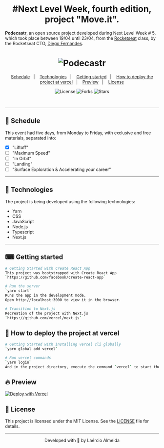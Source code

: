 <h1 align="center">#Next Level Week, fourth edition, project "Move.it".</h1>

**Podecastr**, an open source project developed during Next Level Week # 5, which took place between 19/04 until 23/04, from the [Rocketseat](https://github.com/rocketseat) class, by the Rocketseat CTO, [Diego Fernandes](https://github.com/diego3g).

<h1 align="center">
    <img alt="Podecastr" title="Podecastr" src=".github/moveit.svg" />
</h1>


<p align="center">
  <a href="#-schedule">Schedule</a>&nbsp;&nbsp;&nbsp;|&nbsp;&nbsp;&nbsp;
  <a href="#-technologies">Technologies</a>&nbsp;&nbsp;&nbsp;|&nbsp;&nbsp;&nbsp;
  <a href="#-getting-started">Getting started</a>&nbsp;&nbsp;&nbsp;|&nbsp;&nbsp;&nbsp;
  <a href="#-how-to-deploy-the-project-at-vercel">How to deploy the project at vercel</a>&nbsp;&nbsp;&nbsp;|&nbsp;&nbsp;&nbsp;
  <a href="#-preview">Preview</a>&nbsp;&nbsp;&nbsp;|&nbsp;&nbsp;&nbsp;
  <a href="#-license">License</a>
</p>

<p align="center">
  <img  src="https://img.shields.io/static/v1?label=license&message=MIT&color=5965E0&labelColor=121214" alt="License">
  
  <img src="https://img.shields.io/github/forks/Laercio2/Next-Level-Week-4?label=forks&message=MIT&color=5965E0&labelColor=121214" alt="Forks">     

  <img src="https://img.shields.io/github/stars/Laercio2/Next-Level-Week-4?label=stars&message=MIT&color=5965E0&labelColor=121214" alt="Stars">
</p>

<br>

---
## 📅 Schedule

This event had five days, from Monday to Friday, with exclusive and free materials, separated into:
- [x] "Liftoff"
- [ ] "Maximum Speed"
- [ ] "In Orbit"
- [ ] "Landing"
- [ ] "Surface Exploration & Accelerating your career"

---
## 🚀 Technologies

The project is being developed using the following technologies:

- Yarn
- CSS
- JavaScript
- Node.js 
- Typescript 
- Next.js
---

## ⌨ Getting started

```bash
# Getting Started with Create React App
This project was bootstrapped with Create React App
`https://github.com/facebook/create-react-app`

# Run the server
`yarn start`
Runs the app in the development mode.
Open http://localhost:3000 to view it in the browser.

# Transition to Next.js
Recreation of the project with Next.js
`https://github.com/vercel/next.js`
```

## 🏨 How to deploy the project at vercel

```bash
# Getting Started with installing vercel cli globally
`yarn global add vercel`

# Run vercel commands
`yarn login`
And in the project directory, execute the command `vercel` to start the application deployment
```

## 🔥 Preview

[![Deploy with Vercel](https://vercel.com/button)]()


## 📝 License

This project is licensed under the MIT License. See the [LICENSE](LICENSE.md) file for details.

---


<p align="center">Developed with 💜 by Laércio Almeida</p>
